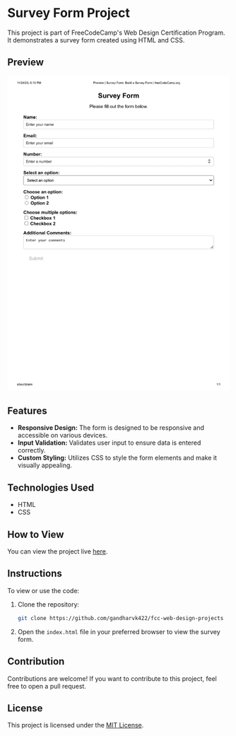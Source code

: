 # Survey Form Project

This project is part of FreeCodeCamp's Web Design Certification Program. It demonstrates a survey form created using HTML and CSS.

## Preview

![Survey Form Preview](Survey%20Form.png)

## Features

- **Responsive Design:** The form is designed to be responsive and accessible on various devices.
- **Input Validation:** Validates user input to ensure data is entered correctly.
- **Custom Styling:** Utilizes CSS to style the form elements and make it visually appealing.

## Technologies Used

- HTML
- CSS

## How to View

You can view the project live [here](https://www.freecodecamp.org/learn/2022/responsive-web-design/build-a-survey-form-project/build-a-survey-form).

## Instructions

To view or use the code:

1. Clone the repository:
   ```bash
   git clone https://github.com/gandharvk422/fcc-web-design-projects
   ```

2. Open the `index.html` file in your preferred browser to view the survey form.

## Contribution

Contributions are welcome! If you want to contribute to this project, feel free to open a pull request.

## License

This project is licensed under the [MIT License](LICENSE).
